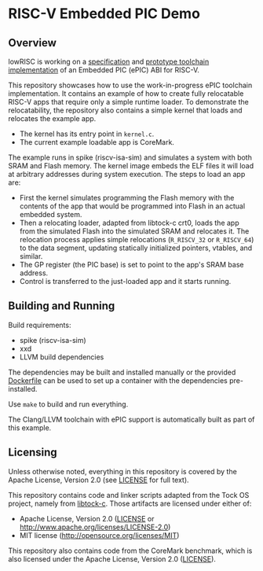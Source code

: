 # RISC-V Embedded PIC Demo

## Overview

lowRISC is working on a [specification](https://github.com/luismarques/epic-spec) and [prototype toolchain implementation](https://github.com/lowRISC/llvm-project/commits/epic) of an Embedded PIC (ePIC) ABI for RISC-V.

This repository showcases how to use the work-in-progress ePIC toolchain implementation. It contains an example of how to create fully relocatable RISC-V apps that require only a simple runtime loader. To demonstrate the relocatability, the repository also contains a simple kernel that loads and relocates the example app.

- The kernel has its entry point in `kernel.c`.
- The current example loadable app is CoreMark.

The example runs in spike (riscv-isa-sim) and simulates a system with both SRAM and Flash memory. The kernel image embeds the ELF files it will load at arbitrary addresses during system execution. The steps to load an app are:

- First the kernel simulates programming the Flash memory with the contents of the app that would be programmed into Flash in an actual embedded system.
- Then a relocating loader, adapted from libtock-c crt0, loads the app from the simulated Flash into the simulated SRAM and relocates it. The relocation process applies simple relocations (`R_RISCV_32` or `R_RISCV_64`) to the data segment, updating statically initialized pointers, vtables, and similar.
- The GP register (the PIC base) is set to point to the app's SRAM base address.
- Control is transferred to the just-loaded app and it starts running.

## Building and Running

Build requirements:

- spike (riscv-isa-sim)
- xxd
- LLVM build dependencies

The dependencies may be built and installed manually or the provided [Dockerfile](Dockerfile) can be used to set up a container with the dependencies pre-installed.

Use `make` to build and run everything.

The Clang/LLVM toolchain with ePIC support is automatically built as part of this example.

## Licensing

Unless otherwise noted, everything in this repository is covered by the Apache License, Version 2.0 (see [LICENSE](LICENSE) for full text).

This repository contains code and linker scripts adapted from the Tock OS project, namely from [libtock-c](https://github.com/tock/libtock-c). Those artifacts are licensed under either of:

- Apache License, Version 2.0
  ([LICENSE](LICENSE) or http://www.apache.org/licenses/LICENSE-2.0)
- MIT license
  (http://opensource.org/licenses/MIT)

This repository also contains code from the CoreMark benchmark, which is also licensed under the Apache License, Version 2.0 ([LICENSE](LICENSE)).
